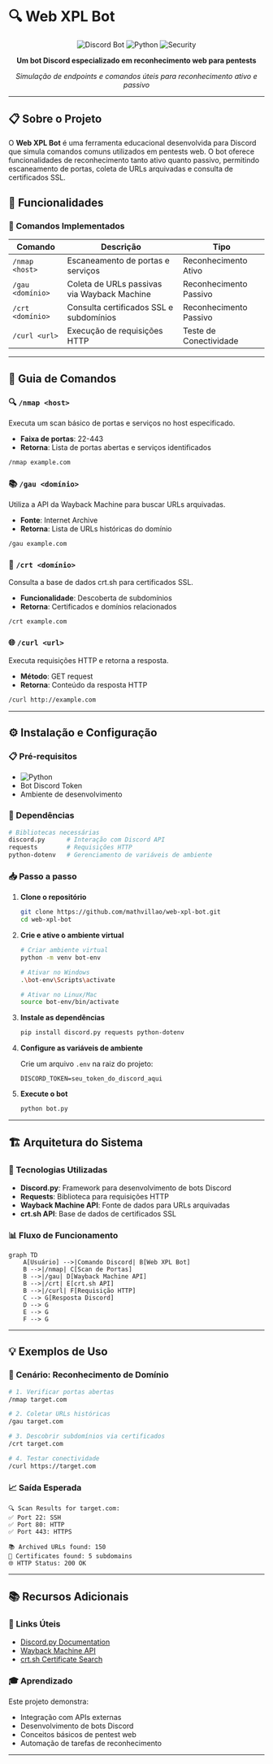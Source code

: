 # 🔍 Web XPL Bot

<div align="center">

![Discord Bot](https://img.shields.io/badge/Discord-Bot-7289da?style=for-the-badge&logo=discord&logoColor=white)
![Python](https://img.shields.io/badge/Python-3.x-3776ab?style=for-the-badge&logo=python&logoColor=white)
![Security](https://img.shields.io/badge/Security-Pentest-red?style=for-the-badge&logo=hackaday&logoColor=white)

**Um bot Discord especializado em reconhecimento web para pentests**

*Simulação de endpoints e comandos úteis para reconhecimento ativo e passivo*

</div>

---

## 📋 Sobre o Projeto

O **Web XPL Bot** é uma ferramenta educacional desenvolvida para Discord que simula comandos comuns utilizados em pentests web. O bot oferece funcionalidades de reconhecimento tanto ativo quanto passivo, permitindo escaneamento de portas, coleta de URLs arquivadas e consulta de certificados SSL.

## 🚀 Funcionalidades

### 🎯 Comandos Implementados

| Comando | Descrição | Tipo |
|---------|-----------|------|
| `/nmap <host>` | Escaneamento de portas e serviços | Reconhecimento Ativo |
| `/gau <domínio>` | Coleta de URLs passivas via Wayback Machine | Reconhecimento Passivo |
| `/crt <domínio>` | Consulta certificados SSL e subdomínios | Reconhecimento Passivo |
| `/curl <url>` | Execução de requisições HTTP | Teste de Conectividade |

---

## 📖 Guia de Comandos

### 🔍 `/nmap <host>`
Executa um scan básico de portas e serviços no host especificado.
- **Faixa de portas**: 22-443
- **Retorna**: Lista de portas abertas e serviços identificados

```bash
/nmap example.com
```

### 📚 `/gau <domínio>`
Utiliza a API da Wayback Machine para buscar URLs arquivadas.
- **Fonte**: Internet Archive
- **Retorna**: Lista de URLs históricas do domínio

```bash
/gau example.com
```

### 🔐 `/crt <domínio>`
Consulta a base de dados crt.sh para certificados SSL.
- **Funcionalidade**: Descoberta de subdomínios
- **Retorna**: Certificados e domínios relacionados

```bash
/crt example.com
```

### 🌐 `/curl <url>`
Executa requisições HTTP e retorna a resposta.
- **Método**: GET request
- **Retorna**: Conteúdo da resposta HTTP

```bash
/curl http://example.com
```

---

## ⚙️ Instalação e Configuração

### 📋 Pré-requisitos

- ![Python](https://img.shields.io/badge/Python-3.x+-3776ab?style=flat-square&logo=python&logoColor=white)
- Bot Discord Token
- Ambiente de desenvolvimento

### 🔧 Dependências

```bash
# Bibliotecas necessárias
discord.py      # Interação com Discord API
requests        # Requisições HTTP
python-dotenv   # Gerenciamento de variáveis de ambiente
```

### 📥 Passo a passo

1. **Clone o repositório**
   ```bash
   git clone https://github.com/mathvillao/web-xpl-bot.git
   cd web-xpl-bot
   ```

2. **Crie e ative o ambiente virtual**
   ```bash
   # Criar ambiente virtual
   python -m venv bot-env
   
   # Ativar no Windows
   .\bot-env\Scripts\activate
   
   # Ativar no Linux/Mac
   source bot-env/bin/activate
   ```

3. **Instale as dependências**
   ```bash
   pip install discord.py requests python-dotenv
   ```

4. **Configure as variáveis de ambiente**
   
   Crie um arquivo `.env` na raiz do projeto:
   ```env
   DISCORD_TOKEN=seu_token_do_discord_aqui
   ```

5. **Execute o bot**
   ```bash
   python bot.py
   ```

---

## 🏗️ Arquitetura do Sistema

### 🔧 Tecnologias Utilizadas

- **Discord.py**: Framework para desenvolvimento de bots Discord
- **Requests**: Biblioteca para requisições HTTP
- **Wayback Machine API**: Fonte de dados para URLs arquivadas
- **crt.sh API**: Base de dados de certificados SSL

### 📊 Fluxo de Funcionamento

```mermaid
graph TD
    A[Usuário] -->|Comando Discord| B[Web XPL Bot]
    B -->|/nmap| C[Scan de Portas]
    B -->|/gau| D[Wayback Machine API]
    B -->|/crt| E[crt.sh API]
    B -->|/curl| F[Requisição HTTP]
    C --> G[Resposta Discord]
    D --> G
    E --> G
    F --> G
```

---

## 💡 Exemplos de Uso

### 🎯 Cenário: Reconhecimento de Domínio

```bash
# 1. Verificar portas abertas
/nmap target.com

# 2. Coletar URLs históricas
/gau target.com

# 3. Descobrir subdomínios via certificados
/crt target.com

# 4. Testar conectividade
/curl https://target.com
```

### 📈 Saída Esperada

```
🔍 Scan Results for target.com:
✅ Port 22: SSH
✅ Port 80: HTTP
✅ Port 443: HTTPS

📚 Archived URLs found: 150
🔐 Certificates found: 5 subdomains
🌐 HTTP Status: 200 OK
```

---

## 📚 Recursos Adicionais

### 🔗 Links Úteis

- [Discord.py Documentation](https://discordpy.readthedocs.io/)
- [Wayback Machine API](https://archive.org/help/wayback_api.php)
- [crt.sh Certificate Search](https://crt.sh/)

### 🎓 Aprendizado

Este projeto demonstra:
- Integração com APIs externas
- Desenvolvimento de bots Discord
- Conceitos básicos de pentest web
- Automação de tarefas de reconhecimento

---